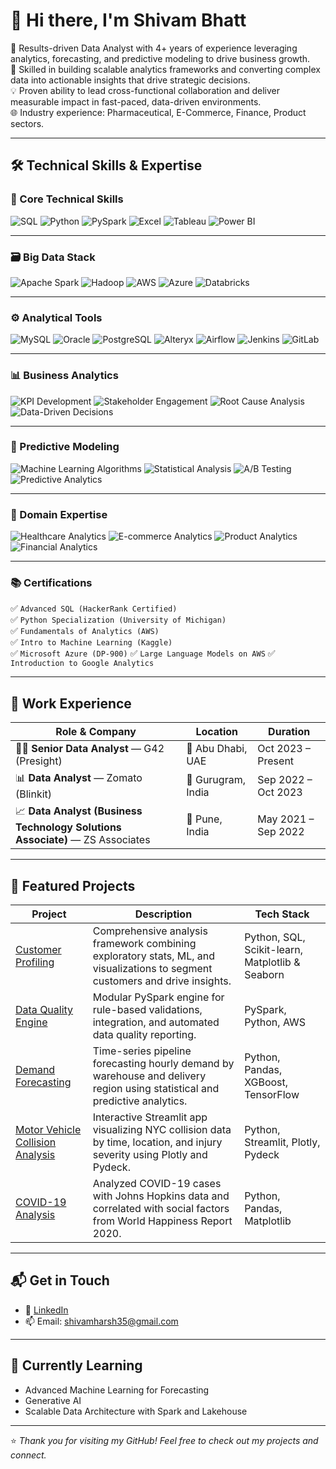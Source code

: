 # 👋 Hi there, I'm Shivam Bhatt

🎯 Results-driven Data Analyst with 4+ years of experience leveraging analytics, forecasting, and predictive modeling to drive business growth.<br>
🔧 Skilled in building scalable analytics frameworks and converting complex data into actionable insights that drive strategic decisions.<br>
💡 Proven ability to lead cross-functional collaboration and deliver measurable impact in fast-paced, data-driven environments.<br>
🌐 Industry experience: Pharmaceutical, E-Commerce, Finance, Product sectors.

---

## 🛠️ Technical Skills & Expertise

### 🧠 Core Technical Skills  
![SQL](https://img.shields.io/badge/SQL-336791?style=for-the-badge&logo=mysql&logoColor=white)
![Python](https://img.shields.io/badge/Python-3776AB?style=for-the-badge&logo=python&logoColor=white)
![PySpark](https://img.shields.io/badge/PySpark-E25A1C?style=for-the-badge&logo=apachespark&logoColor=white)
![Excel](https://img.shields.io/badge/Excel-217346?style=for-the-badge&logo=microsoft-excel&logoColor=white)
![Tableau](https://img.shields.io/badge/Tableau-E97627?style=for-the-badge&logo=tableau&logoColor=white)
![Power BI](https://img.shields.io/badge/Power%20BI-F2C811?style=for-the-badge&logo=powerbi&logoColor=black)

---

### 🗃️ Big Data Stack  
![Apache Spark](https://img.shields.io/badge/Spark-FCA121?style=for-the-badge&logo=apachespark&logoColor=black)
![Hadoop](https://img.shields.io/badge/Hadoop-66CCFF?style=for-the-badge&logo=apachehadoop&logoColor=black)
![AWS](https://img.shields.io/badge/AWS-232F3E?style=for-the-badge&logo=amazonaws&logoColor=white)
![Azure](https://img.shields.io/badge/Azure-0089D6?style=for-the-badge&logo=microsoftazure&logoColor=white)
![Databricks](https://img.shields.io/badge/Databricks-E87722?style=for-the-badge&logo=databricks&logoColor=white)

---

### ⚙️ Analytical Tools  
![MySQL](https://img.shields.io/badge/MySQL-005C84?style=for-the-badge&logo=mysql&logoColor=white)
![Oracle](https://img.shields.io/badge/Oracle-F80000?style=for-the-badge&logo=oracle&logoColor=white)
![PostgreSQL](https://img.shields.io/badge/PostgreSQL-336791?style=for-the-badge&logo=postgresql&logoColor=white)
![Alteryx](https://img.shields.io/badge/Alteryx-003C71?style=for-the-badge&logo=alteryx&logoColor=white)
![Airflow](https://img.shields.io/badge/Airflow-017CEE?style=for-the-badge&logo=apacheairflow&logoColor=white)
![Jenkins](https://img.shields.io/badge/Jenkins-D24939?style=for-the-badge&logo=jenkins&logoColor=white)
![GitLab](https://img.shields.io/badge/GitLab-FC6D26?style=for-the-badge&logo=gitlab&logoColor=white)

---

### 📊 Business Analytics  
![KPI Development](https://img.shields.io/badge/KPI%20Development-4b0082?style=for-the-badge&logo=data&logoColor=white)
![Stakeholder Engagement](https://img.shields.io/badge/Stakeholder%20Engagement-da70d6?style=for-the-badge&logo=Handshake&logoColor=white)
![Root Cause Analysis](https://img.shields.io/badge/Root%20Cause%20Analysis-20b2aa?style=for-the-badge&logo=bugcrowd&logoColor=white)
![Data-Driven Decisions](https://img.shields.io/badge/Data--Driven%20Decisions-8a2be2?style=for-the-badge&logo=GoogleAnalytics&logoColor=white)

---

### 🤖 Predictive Modeling  
![Machine Learning Algorithms](https://img.shields.io/badge/Machine%20Learning%20Algorithms-ff4500?style=for-the-badge&logo=Tensorflow&logoColor=white)
![Statistical Analysis](https://img.shields.io/badge/Statistical%20Analysis-00ced1?style=for-the-badge&logo=r&logoColor=white)
![A/B Testing](https://img.shields.io/badge/A%2FB%20Testing-ff69b4?style=for-the-badge&logo=Flask&logoColor=white)
![Predictive Analytics](https://img.shields.io/badge/Predictive%20Analytics-7fff00?style=for-the-badge&logo=scikitlearn&logoColor=black)

---

### 🧭 Domain Expertise  
![Healthcare Analytics](https://img.shields.io/badge/Healthcare%20Analytics-d2691e?style=for-the-badge&logo=medrt&logoColor=white)
![E-commerce Analytics](https://img.shields.io/badge/E--commerce%20Analytics-1e90ff?style=for-the-badge&logo=Shopify&logoColor=white)
![Product Analytics](https://img.shields.io/badge/Product%20Analytics-ff6347?style=for-the-badge&logo=ProductHunt&logoColor=white)
![Financial Analytics](https://img.shields.io/badge/Financial%20Analytics-228b22?style=for-the-badge&logo=PayPal&logoColor=white)

---

### 📚 Certifications  
✅ `Advanced SQL (HackerRank Certified)`  
✅ `Python Specialization (University of Michigan)`  
✅ `Fundamentals of Analytics (AWS)`  
✅ `Intro to Machine Learning (Kaggle)`  
✅ `Microsoft Azure (DP-900)`
✅ `Large Language Models on AWS`
✅ `Introduction to Google Analytics `

---

## 💼 Work Experience

| Role & Company                             | Location           | Duration            |
|-------------------------------------------|--------------------|---------------------|
| 🧑‍💼 **Senior Data Analyst** — G42 (Presight)   | 📍 Abu Dhabi, UAE   | Oct 2023 – Present |
| 📊 **Data Analyst** — Zomato (Blinkit)           | 📍 Gurugram, India  | Sep 2022 – Oct 2023 |
| 📈 **Data Analyst (Business Technology Solutions Associate)** — ZS Associates | 📍 Pune, India      | May 2021 – Sep 2022 |


---

## 📌 Featured Projects

| Project | Description | Tech Stack |
|---------|-------------|------------|
| [Customer Profiling](https://github.com/shivambhatt35/Customer-Profiling) | Comprehensive analysis framework combining exploratory stats, ML, and visualizations to segment customers and drive insights. | Python, SQL, Scikit-learn, Matplotlib & Seaborn |
| [Data Quality Engine](https://github.com/shivambhatt35/Data-Quality-Framework) | Modular PySpark engine for rule-based validations, integration, and automated data quality reporting. | PySpark, Python, AWS |
| [Demand Forecasting](https://github.com/shivambhatt35/Demand-Forecasting) | Time-series pipeline forecasting hourly demand by warehouse and delivery region using statistical and predictive analytics. | Python, Pandas, XGBoost, TensorFlow  |
| [Motor Vehicle Collision Analysis](https://github.com/shivambhatt35/Motor-Vehicle-Collision-Analysis) | Interactive Streamlit app visualizing NYC collision data by time, location, and injury severity using Plotly and Pydeck. | Python, Streamlit, Plotly, Pydeck |
| [COVID-19 Analysis](https://github.com/shivambhatt35/Covid19-Analysis) | Analyzed COVID-19 cases with Johns Hopkins data and correlated with social factors from World Happiness Report 2020. | Python, Pandas, Matplotlib |


---

## 📬 Get in Touch

- 💼 [LinkedIn](https://www.linkedin.com/in/shivam-bhatt-60a3891ab/)
- 📫 Email: shivamharsh35@gmail.com

---

## 🧠 Currently Learning

- Advanced Machine Learning for Forecasting
- Generative AI
- Scalable Data Architecture with Spark and Lakehouse  

---

⭐️ *Thank you for visiting my GitHub! Feel free to check out my projects and connect.*

